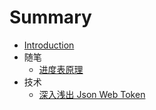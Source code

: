 # Summary

* [Introduction](README.md)
* 随笔
    * [进度表原理](2019-11-20-schedule.md)
* 技术
    * [深入浅出 Json Web Token](2019-11-19-json-web-token-tutorial.md)


